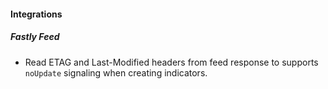 
#### Integrations
##### Fastly Feed
- Read ETAG and Last-Modified headers from feed response to supports `noUpdate` signaling when creating indicators.
